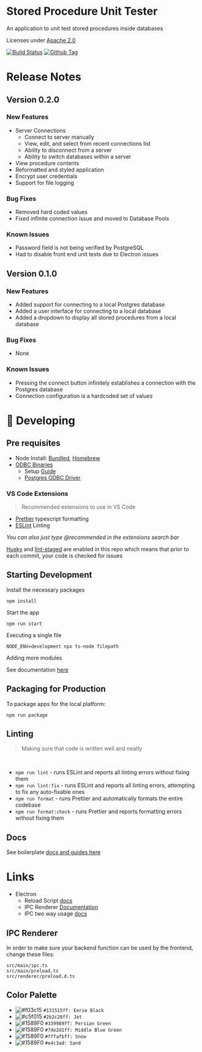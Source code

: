 # Stored Procedure Unit Tester

An application to unit test stored procedures inside databases

Licenses under [Apache 2.0](https://www.apache.org/licenses/LICENSE-2.0)

[![Build Status][github-actions-status]][github-actions-url]
[![Github Tag][github-tag-image]][github-tag-url]

# Release Notes

## Version 0.2.0

### New Features

- Server Connections
  - Connect to server manually
  - View, edit, and select from recent connections list
  - Ability to disconnect from a server
  - Ability to switch databases within a server
- View procedure contents
- Reformatted and styled application
- Encrypt user credentials
- Support for file logging

### Bug Fixes

- Removed hard coded values
- Fixed infinite connection issue and moved to Database Pools

### Known Issues

- Password field is not being verified by PostgreSQL
- Had to disable front end unit tests due to Electron issues

## Version 0.1.0

### New Features

- Added support for connecting to a local Postgres database
- Added a user interface for connecting to a local database
- Added a dropdown to display all stored procedures from a local database

### Bug Fixes

- None

### Known Issues

- Pressing the connect button infinitely establishes a connection with the Postgres database
- Connection configuration is a hardcoded set of values

# 🚀 Developing

## Pre requisites

- Node Install: [Bundled](https://nodejs.org/en/download/), [Homebrew](https://formulae.brew.sh/formula/node)
- [ODBC Binaries](https://www.npmjs.com/package/odbc)
  - Setup [Guide](https://exploratory.io/note/exploratory/How-to-set-up-ODBC-in-Mac-unixodbc-lQz2Fnp7)
  - [Postgres ODBC Driver](https://formulae.brew.sh/formula/psqlodbc)

### VS Code Extensions

> Recommended extensions to use in VS Code

- [Prettier](https://marketplace.visualstudio.com/items?itemName=esbenp.prettier-vscode) typescript formatting
- [ESLint](https://marketplace.visualstudio.com/items?itemName=dbaeumer.vscode-eslint) Linting

_You can also just type @recommended in the extensions search bar_

[Husky](https://www.npmjs.com/package/husky) and [lint-staged](https://github.com/okonet/lint-staged) are enabled in this repo which means that prior to each commit, your code is checked for issues

## Starting Development

Install the necessary packages

```
npm install
```

Start the app

```
npm run start
```

Executing a single file

```
NODE_ENV=development npx ts-node filepath
```

Adding more modules

See documentation [here](https://electron-react-boilerplate.js.org/docs/adding-dependencies)

## Packaging for Production

To package apps for the local platform:

```
npm run package
```

## Linting

> Making sure that code is written well and neatly

<br>

- `npm run lint` - runs ESLint and reports all linting errors without fixing them
- `npm run lint:fix` - runs ESLint and reports all linting errors, attempting to fix any auto-fixable ones
- `npm run format` - runs Prettier and automatically formats the entire codebase
- `npm run format:check` - runs Prettier and reports formatting errors without fixing them

## Docs

See boilerplate [docs and guides here](https://electron-react-boilerplate.js.org/docs/installation)

# Links

- Electron
  - Reload Script [docs](https://www.electronjs.org/docs/latest/tutorial/process-model#preload-scripts)
  - IPC Renderer [Documentation](https://www.electronjs.org/docs/latest/api/ipc-renderer)
  - IPC two way usage [docs](https://www.electronjs.org/docs/latest/tutorial/ipc#pattern-2-renderer-to-main-two-way)

## IPC Renderer

In order to make sure your backend function can be used by the frontend, change these files:

```
src/main/ipc.ts
src/main/preload.ts
src/renderer/preload.d.ts
```

## Color Palette

- ![#f03c15](https://via.placeholder.com/15/131515ff/131515ff.png) `#131515ff: Eerie Black`
- ![#c5f015](https://via.placeholder.com/15/2b2c28ff/2b2c28ff.png) `#2b2c28ff: Jet`
- ![#1589F0](https://via.placeholder.com/15/339989ff/339989ff.png) `#339989ff: Persian Green`
- ![#1589F0](https://via.placeholder.com/15/7de2d1ff/7de2d1ff.png) `#7de2d1ff: Middle Blue Green`
- ![#1589F0](https://via.placeholder.com/15/fffafbff/fffafbff.png) `#fffafbff: Snow`
- ![#1589F0](https://via.placeholder.com/15/e4c3ad/e4c3ad.png) `#e4c3ad: Sand`

[github-actions-status]: https://github.com/JID-2111/JID-2111/workflows/Test/badge.svg
[github-actions-url]: https://github.com/JID-2111/JID-2111/actions
[github-tag-image]: https://img.shields.io/github/v/tag/JID-2111/JID-2111.svg?label=version&sort=semver
[github-tag-url]: https://github.com/JID-2111/JID-2111/releases/latest
